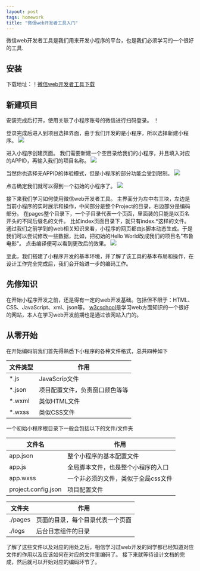 ```yaml
---
layout: post
tags: homework
title: "微信web开发者工具入门"
---
```

微信web开发者工具是我们用来开发小程序的平台，也是我们必须学习的一个很好的工具.

## 安装
下载地址：！[微信web开发者工具下载](https://mp.weixin.qq.com/debug/wxadoc/dev/devtools/download.html?t=2018412)

## 新建项目
安装完成后打开，使用关联了小程序账号的微信进行扫码登录。
！[](https://github.com/Heimzeng/Heimzeng.github.io/blob/master/assets/img/post/ssaad_hw3/login.jpg?raw=true)

登录完成后进入到项目选择界面，由于我们开发的是小程序，所以选择新建小程序。
![](https://github.com/Heimzeng/Heimzeng.github.io/blob/master/assets/img/post/ssaad_hw3/mainpage.png?raw=true)

进入小程序创建页面。
我们需要新建一个空目录给我们的小程序，并且填入对应的APPID，再输入我们的项目名称。
![](https://github.com/Heimzeng/Heimzeng.github.io/blob/master/assets/img/post/ssaad_hw3/createAProject.png?raw=true)

当然你也选择无APPID的体验模式，但是小程序的部分功能会受到限制。
![](https://github.com/Heimzeng/Heimzeng.github.io/blob/master/assets/img/post/ssaad_hw3/createAProject_noID.png?raw=true)

点击确定我们就可以得到一个初始的小程序了。
![](https://github.com/Heimzeng/Heimzeng.github.io/blob/master/assets/img/post/ssaad_hw3/helloworld.png?raw=true)

接下来我们学习如何使用微信web开发者工具。
主界面分为左中右三块，左边是当前小程序的实时展示和操作，中间部分是整个Project的目录，右边部分是编码部分。
在pages整个目录下，一个子目录代表一个页面，里面装的只能是以页名开头的不同后缀名的文件。
比如index页面目录下，就只有index.\*这样的文件。
通过我们之前学到的web相关知识来看，小程序的网页都由js脚本动态生成。于是我们可以尝试修改一些数据，比如，把初始的Hello World改成我们的项目名"布鲁电影"。
点击编译便可以看到更改后的效果。
![](https://github.com/Heimzeng/Heimzeng.github.io/blob/master/assets/img/post/ssaad_hw3/changeTitle.png?raw=true)

至此，我们搭建了小程序开发的基本环境，并了解了该工具的基本布局和操作，在设计工作完全完成后，我们会开始进一步的编码工作。

## 先修知识
在开始小程序开发之前，还是得有一定的web开发基础。包括但不限于：HTML、CSS、JavaScript、xml、json等。
[w3cschool](http://www.w3school.com.cn/)是学习web方面知识的一个很好的网站，本人在学习web开发前期也是通过该网站入门的。

## 从零开始
在开始编码前我们首先得熟悉下小程序的各种文件格式，总共四种如下

|文件类型|作用|
|---|---|
|\*.js|JavaScrip文件|
|\*.json|项目配置文件，负责窗口颜色等等|
|\*.wxml|类似HTML文件|
|\*.wxss|类似CSS文件|

一个初始小程序根目录下一般会包括以下的文件/文件夹

|文件名|作用|
|---|---|
|app.json|整个小程序的基本配置文件|
|app.js|全局脚本文件，也是整个小程序的入口|
|app.wxss|一个非必须的文件，类似于全局css文件|
|project.config.json|项目配置文件|

|文件夹|作用|
|---|---|
|./pages|页面的目录，每个目录代表一个页面|
|./logs|后台日志组件的目录|

了解了这些文件以及对应的用处之后，相信学习过web开发的同学都已经知道对应文件的作用以及应该如何在对应的文件里编码了。
接下来就等待设计文档的完成，然后就可以开始对应的编码环节了。